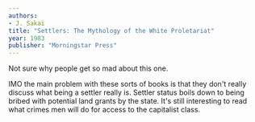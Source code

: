 ```yaml
---
authors:
- J. Sakai
title: "Settlers: The Mythology of the White Proletariat"
year: 1983
publisher: "Morningstar Press"
---
```


Not sure why people get so mad about this one.

IMO the main problem with these sorts of books is that they don't
really discuss what being a settler really is.  Settler status boils
down to being bribed with potential land grants by the state.  It's
still interesting to read what crimes men will do for access to the
capitalist class.
